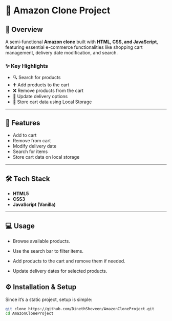 # 🛒 Amazon Clone Project

## 📖 Overview
A semi-functional **Amazon clone** built with **HTML, CSS, and JavaScript**, featuring essential e-commerce functionalities like shopping cart management, delivery date modification, and search.

### ✨ Key Highlights
- 🔍 Search for products  
- ➕ Add products to the cart  
- ❌ Remove products from the cart  
- 📅 Update delivery options  
- 💾 Store cart data using Local Storage  

---

## 🚀 Features
- Add to cart  
- Remove from cart  
- Modify delivery date  
- Search for items  
- Store cart data on local storage  

---

## 🛠️ Tech Stack
- **HTML5**  
- **CSS3**  
- **JavaScript (Vanilla)**  

---

## 💻 Usage
- Browse available products.

- Use the search bar to filter items.

- Add products to the cart and remove them if needed.

- Update delivery dates for selected products.


## ⚙️ Installation & Setup
Since it’s a static project, setup is simple:  

```bash
git clone https://github.com/DinethSheveen/AmazonCloneProject.git
cd AmazonCloneProject
